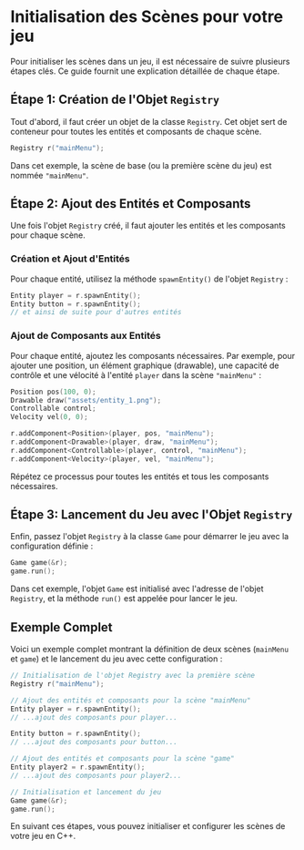 # Initialisation des Scènes pour votre jeu

Pour initialiser les scènes dans un jeu, il est nécessaire de suivre plusieurs étapes clés. Ce guide fournit une explication détaillée de chaque étape.

## Étape 1: Création de l'Objet `Registry`

Tout d'abord, il faut créer un objet de la classe `Registry`. Cet objet sert de conteneur pour toutes les entités et composants de chaque scène.

```cpp
Registry r("mainMenu");
```

Dans cet exemple, la scène de base (ou la première scène du jeu) est nommée `"mainMenu"`.

## Étape 2: Ajout des Entités et Composants

Une fois l'objet `Registry` créé, il faut ajouter les entités et les composants pour chaque scène.

### Création et Ajout d'Entités

Pour chaque entité, utilisez la méthode `spawnEntity()` de l'objet `Registry` :

```cpp
Entity player = r.spawnEntity();
Entity button = r.spawnEntity();
// et ainsi de suite pour d'autres entités
```

### Ajout de Composants aux Entités

Pour chaque entité, ajoutez les composants nécessaires. Par exemple, pour ajouter une position, un élément graphique (drawable), une capacité de contrôle et une vélocité à l'entité `player` dans la scène `"mainMenu"` :

```cpp
Position pos(100, 0);
Drawable draw("assets/entity_1.png");
Controllable control;
Velocity vel(0, 0);

r.addComponent<Position>(player, pos, "mainMenu");
r.addComponent<Drawable>(player, draw, "mainMenu");
r.addComponent<Controllable>(player, control, "mainMenu");
r.addComponent<Velocity>(player, vel, "mainMenu");
```

Répétez ce processus pour toutes les entités et tous les composants nécessaires.

## Étape 3: Lancement du Jeu avec l'Objet `Registry`

Enfin, passez l'objet `Registry` à la classe `Game` pour démarrer le jeu avec la configuration définie :

```cpp
Game game(&r);
game.run();
```

Dans cet exemple, l'objet `Game` est initialisé avec l'adresse de l'objet `Registry`, et la méthode `run()` est appelée pour lancer le jeu.

## Exemple Complet

Voici un exemple complet montrant la définition de deux scènes (`mainMenu` et `game`) et le lancement du jeu avec cette configuration :

```cpp
// Initialisation de l'objet Registry avec la première scène
Registry r("mainMenu");

// Ajout des entités et composants pour la scène "mainMenu"
Entity player = r.spawnEntity();
// ...ajout des composants pour player...

Entity button = r.spawnEntity();
// ...ajout des composants pour button...

// Ajout des entités et composants pour la scène "game"
Entity player2 = r.spawnEntity();
// ...ajout des composants pour player2...

// Initialisation et lancement du jeu
Game game(&r);
game.run();
```

En suivant ces étapes, vous pouvez initialiser et configurer les scènes de votre jeu en C++.
